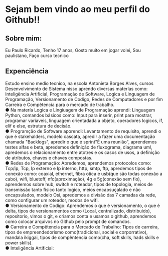 <h1>Sejam bem vindo ao meu perfil do Github!!</h1>

<h2>Sobre mim: </h2>

Eu  Paulo Ricardo, Tenho 17 anos, Gosto muito em jogar volei, Sou paulistano, Faço curso tecnico 

<h2>Expenciência</h2>
Estudo ensino medio tecnico, na escola Antonieta Borges Alves, cursos Desenvolvimento de Sistema nisso aprendo diversas materías como: Inteligência Artificial, Programação de Software, Logica e Linguagem de Programação, Versionamento de Codigo, Redes de Computadores e por fim Carreira e Compêtencia para o  mercado de trabalho.<br>
●  Na matería Logica e Lingiuagem de Programação aprendi: Linguagem Python, comandos básicos como: Input para inserir, print para mostrar, programar  variaveis, linguagem orientadada a objeto, operadores logicos, if, elif e else, estrutura de decisão.<br>
● Programção de Software aporendi: Levantamento de requisito, aprendi o que é stakehalders, modelo cascata, apredir a fazer uma documentação chamada "Backlogs", apredir o que é sprint"É uma reunião", aprendemos testes alfas e beta, apredemos definição de fluxograma, diagrama uml, apredemos o relacionamento entre atotres e os casos de usos,  a definição de atributos, chaves e chaves compostas.<br>
● Redes de Programação: Apredemos, aprendemos protocolos como: Tcp/ip, Tcp, Ip externo e Ip interno, http, smtp, ftp, apredemos tipos de conexão como: coaxial, ethernet, fibra otica e usb(que são todas conexão a cabo), wifi, bluetoff, nfc(aproximação), 4g e 5g(conexão sem fio), aprendemos sobre hub, switch e roteador, tipos de topologia, meios de transmissão tanto fisico tanto logico, meios encapsuçalado e não encapsulados, modelo Osi, apredemos a divisão das 7 camadas da rede, como configurar um roteador, modos de wifi.<br>
● Versionamento de Codigo: Aprendemos o que é versionamento, o que é delta, tipos de versionamentos como (Local, centralizado, distribuido), repositorio, vimos o git, e criamos conta e usamos o github, aprendemos como colocar arquivos no Github pelo prompt de comandos.<br>
● Carreira e Compêtencia para o Mercado de Trabalho: Tipos de carreira, tipos de empreendedorismo como(tradicional, social e corporrativo), mandala ikiggai, tipos de compêntencia como(cha, soft skills, hads skills e power skills).<br>
● Inteligência Artificial: